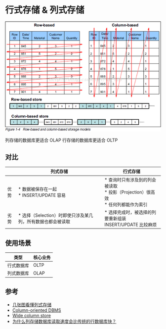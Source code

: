 # 行式存储 & 列式存储

![行式存储 & 列式存储](.images/row&column.png)

列存储的数据库更适合 OLAP
行存储的数据库更适合 OLTP

## 对比

|      | 列式存储                                                    | 行式存储                                                                                    |
| ---- | ----------------------------------------------------------- | ------------------------------------------------------------------------------------------- |
| 优势 | * 数据被保存在一起 <br/> * INSERT/UPDATE 容易               | * 查询时只有涉及到的列会被读取 <br/> *  投影（Projection）很高效 <br/> * 任何列都能作为索引 |
| 劣势 | * 选择（Selection）时即使只涉及某几列，所有数据也都会被读取 | * 选择完成时，被选择的列要重新组装 <br/> INSERT/UPDATE 比较麻烦                             |

## 使用场景

| 类型       | 核心业务 |
| ---------- | -------- |
| 行式数据库 | OLTP     |
| 列式数据库 | OLAP     |

## 参考

* [几张图看懂列式存储](https://blog.csdn.net/dc_726/article/details/41143175)
* [Column-oriented DBMS](https://en.wikipedia.org/wiki/Column-oriented_DBMS)
* [Wide column store](https://en.wikipedia.org/wiki/Wide_column_store)
* [为什么列存储数据库读取速度会比传统的行数据库快？](https://www.zhihu.com/question/29380943)